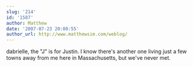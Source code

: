 ```yaml
---
slug: '214'
id: '1587'
author: Matthew
date: '2007-07-23 20:00:55'
author_url: http://www.matthewsim.com/weblog/
---
```

dabrielle, the "J" is for Justin.  I know there's another one living just a few towns away from me here in Massachusetts, but we've never met.
